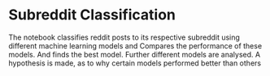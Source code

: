 # Subreddit Classification

The notebook classifies reddit posts to its respective subreddit using different machine learning models and Compares the performance of these models. And finds the best model. Further different models are analysed. A hypothesis is made, as to why certain models performed better than others
